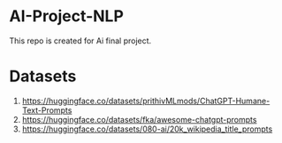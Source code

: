 # AI-Project-NLP
This repo is created for Ai final project.

# Datasets
1. https://huggingface.co/datasets/prithivMLmods/ChatGPT-Humane-Text-Prompts
2. https://huggingface.co/datasets/fka/awesome-chatgpt-prompts
3. https://huggingface.co/datasets/080-ai/20k_wikipedia_title_prompts
